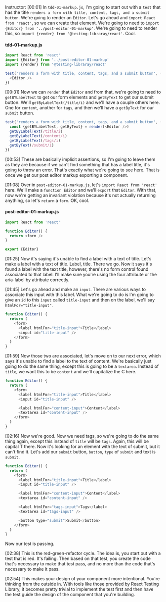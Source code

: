 Instructor: [00:01] In `tdd-01-markup.js`, I'm going to start out with a `test` that has the title `renders a form with title, content, tags, and a submit button`. We're going to render an `Editor`. Let's go ahead and `import React from 'react'`, so we can create that element. We're going to need to `import {Editor} from '../post-editor-01-markup'`. We're going to need to render this, so `import {render} from '@testing-libraray/react'`. Cool.

#### tdd-01-markup.js
```js
import React from 'react'
import {Editor} from '../post-editor-01-markup'
import {render} from '@testing-libraray/react'

test('renders a form with title, content, tags, and a submit button', () => {
  <Editor />
})
```

[00:31] Now we can `render` that `Editor` and from that, we're going to need to `getBYLabelText` to get our form elements and `getByText` to get our submit button. We'll `getByLabelText(/title/i)` and we'll have a couple others here. One for `content`, another for `tags`, and then we'll have a `getByText` for our `submit` button.

```js
test('renders a form with title, content, tags, and a submit button', () => {
  const {getBYLabelText, getByText} = render(<Editor />)
  getByLabelText(/title/i)
  getByLabelText(/content/i)
  getByLabelText(/tags/i)
  getByText(/submit/i)
})
```

[00:53] These are basically implicit assertions, so I'm going to leave them as they are because if we can't find something that has a label title, it's going to throw an error. That's exactly what we're going to see here. That is once we get our post editor markup exporting a component.

[01:08] Over in `post-editor-01-markup.js`, let's `import React from 'react'` here. We'll make a `function Editor` and we'll `export` that `Editor`. With that, now we're getting an invariant violation because it's not actually returning anything, so let's `return` a `form`. OK, cool.

#### post-editor-01-markup.js
```js
import React from 'react'

function Editor() {
  return <form />
}

export {Editor}
```

[01:25] Now it's saying it's unable to find a label with a text of title. Let's make a label with a text of title. Label, title. There we go. Now it says it's found a label with the text title, however, there's no form control found associated to that label. I'll make sure you're using the four attribute or the aria-label by attribute correctly.

[01:45] Let's go ahead and make an `input`. There are various ways to associate this input with this label. What we're going to do is I'm going to give an `id` to this `input` called `title-input` and then on the label, we'll say `htmlFor="title-input"`.

```js
function Editor() {
  return ( 
    <form>
      <label htmlFor="title-input">Title</label>
      <input id="title-input" />
    </form>
  )
}
```

[01:59] Now those two are associated, let's move on to our next error, which says it's unable to find a label to the text of content. We're basically just going to do the same thing, except this is going to be a `textarea`. Instead of `title`, we want this to be `content` and we'll capitalize the C here.

```js
function Editor() {
  return ( 
    <form>
      <label htmlFor="title-input">Title</label>
      <input id="title-input" />

      <label htmlFor="content-input">Content</label>
      <textarea id="content-input" />
    </form>
  )
}
```

[02:16] Now we're good. Now we need tags, so we're going to do the same thing again, except this instead of `title` will be `tags`. Again, this will be capital T there. Now it's looking for an element with the text of submit, but it can't find it. Let's add our `submit` button, `button`, `type` of `submit` and text is `submit`. 

```js
function Editor() {
  return ( 
    <form>
      <label htmlFor="title-input">Title</label>
      <input id="title-input" />

      <label htmlFor="content-input">Content</label>
      <textarea id="content-input" />

      <label htmlFor="tags-input">Tags</label>
      <textarea id="tags-input" />

      <button type="submit">Submit</button>
    </form>
  )
}
```

Now our test is passing.

[02:38] This is the red-green-refactor cycle. The idea is, you start out with a test that is red. It's failing. Then based on that test, you create the code that's necessary to make that test pass, and no more than the code that's necessary to make it pass.

[02:54] This makes your design of your component more intentional. You're thinking from the outside in. With tools like those provided by React Testing Library, it becomes pretty trivial to implement the test first and then have the test guide the design of the component that you're building.
